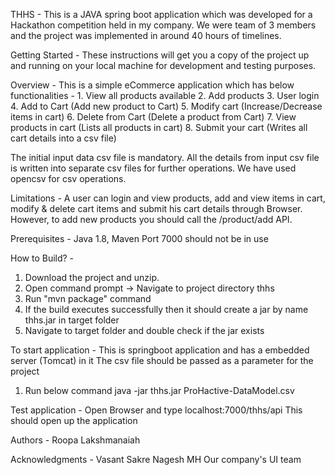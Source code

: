 THHS - 
This is a JAVA spring boot application which was developed for a Hackathon competition held in my company. We were team of 3 members and the project was implemented in around 40 hours of timelines.

Getting Started - 
These instructions will get you a copy of the project up and running on your local machine for development and testing purposes.

Overview - 
This is a simple eCommerce application which has below functionalities -
	1. View all products available
	2. Add products
	3. User login
	4. Add to Cart (Add new product to Cart)
	5. Modify cart (Increase/Decrease items in cart)
	6. Delete from Cart (Delete a product from Cart)
	7. View products in cart (Lists all products in cart)
	8. Submit your cart (Writes all cart details into a csv file)
	
The initial input data csv file is mandatory. All the details from input csv file is written into separate csv files for further operations.
We have used opencsv for csv operations.

Limitations -
A user can login and view products, add and view items in cart, modify & delete cart items and submit his cart details through Browser.
However, to add new products you should call the /product/add API.

Prerequisites - 
Java 1.8, Maven
Port 7000 should not be in use

How to Build? -
1. Download the project and unzip.
2. Open command prompt -> Navigate to project directory thhs
3. Run "mvn package" command
4. If the build executes successfully then it should create a jar by name thhs<version>.jar in target folder
5. Navigate to target folder and double check if the jar exists

To start application - 
This is springboot application and has a embedded server (Tomcat) in it
The csv file should be passed as a parameter for the project

1. Run below command
	java -jar thhs<version>.jar ProHactive-DataModel.csv

Test application - 
Open Browser and type localhost:7000/thhs/api
This should open up the application

Authors - 
Roopa Lakshmanaiah

Acknowledgments - 
Vasant Sakre
Nagesh MH
Our company's UI team
